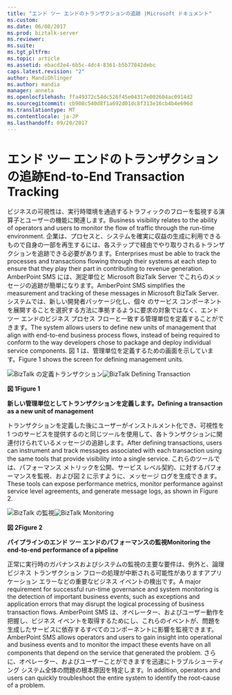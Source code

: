 ```yaml
---
title: "エンド ツー エンドのトランザクションの追跡 |Microsoft ドキュメント"
ms.custom: 
ms.date: 06/08/2017
ms.prod: biztalk-server
ms.reviewer: 
ms.suite: 
ms.tgt_pltfrm: 
ms.topic: article
ms.assetid: ebacd2e4-6b5c-4dc4-8361-b5b77042debc
caps.latest.revision: "2"
author: MandiOhlinger
ms.author: mandia
manager: anneta
ms.openlocfilehash: ffa49372c54dc526f45e04317e002604ac0914d2
ms.sourcegitcommit: cb908c540d8f1a692d01dc8f313e16cb4b4e696d
ms.translationtype: MT
ms.contentlocale: ja-JP
ms.lasthandoff: 09/20/2017
---
```

# <a name="end-to-end-transaction-tracking"></a><span data-ttu-id="8ad80-102">エンド ツー エンドのトランザクションの追跡</span><span class="sxs-lookup"><span data-stu-id="8ad80-102">End-to-End Transaction Tracking</span></span>
<span data-ttu-id="8ad80-103">ビジネスの可視性は、実行時環境を通過するトラフィックのフローを監視する演算子とユーザーの機能に関連します。</span><span class="sxs-lookup"><span data-stu-id="8ad80-103">Business visibility relates to the ability of operators and users to monitor the flow of traffic through the run-time environment.</span></span> <span data-ttu-id="8ad80-104">企業は、プロセスと、システムを確実に収益の生成に利用できるもので自身の一部を再生するには、各ステップで経由でやり取りされるトランザクションを追跡できる必要があります。</span><span class="sxs-lookup"><span data-stu-id="8ad80-104">Enterprises must be able to track the processes and transactions flowing through their systems at each step to ensure that they play their part in contributing to revenue generation.</span></span> <span data-ttu-id="8ad80-105">AmberPoint SMS には、測定単位と Microsoft BizTalk Server でこれらのメッセージの追跡が簡単になります。</span><span class="sxs-lookup"><span data-stu-id="8ad80-105">AmberPoint SMS simplifies the measurement and tracking of these messages in Microsoft BizTalk Server.</span></span> <span data-ttu-id="8ad80-106">システムでは、新しい開発者パッケージ化し、個々 のサービス コンポーネントを展開することを選択する方法に準拠するように要求の対象ではなく、エンド ツー エンドのビジネス プロセス フローと一致する管理単位を定義することができます。</span><span class="sxs-lookup"><span data-stu-id="8ad80-106">The system allows users to define new units of management that align with end-to-end business process flows, instead of being required to conform to the way developers chose to package and deploy individual service components.</span></span> <span data-ttu-id="8ad80-107">図 1 は、管理単位を定義するための画面を示しています。</span><span class="sxs-lookup"><span data-stu-id="8ad80-107">Figure 1 shows the screen for defining management units.</span></span>  
  
 <span data-ttu-id="8ad80-108">![BizTalk の定義トランザクション](../esb-toolkit/media/ch9-biztalkdefiningtransaction.gif "Ch9 BizTalkDefiningTransaction")</span><span class="sxs-lookup"><span data-stu-id="8ad80-108">![BizTalk Defining Transaction](../esb-toolkit/media/ch9-biztalkdefiningtransaction.gif "Ch9-BizTalkDefiningTransaction")</span></span>  
  
 <span data-ttu-id="8ad80-109">**図 1**</span><span class="sxs-lookup"><span data-stu-id="8ad80-109">**Figure 1**</span></span>  
  
 <span data-ttu-id="8ad80-110">**新しい管理単位としてトランザクションを定義します。**</span><span class="sxs-lookup"><span data-stu-id="8ad80-110">**Defining a transaction as a new unit of management**</span></span>  
  
 <span data-ttu-id="8ad80-111">トランザクションを定義した後にユーザーがインストルメント化でき、可視性を 1 つのサービスを提供するのと同じツールを使用して、各トランザクションに関連付けられているメッセージの追跡します。</span><span class="sxs-lookup"><span data-stu-id="8ad80-111">After defining transactions, users can instrument and track messages associated with each transaction using the same tools that provide visibility into a single service.</span></span> <span data-ttu-id="8ad80-112">これらのツールでは、パフォーマンス メトリックを公開、サービス レベル契約、に対するパフォーマンスを監視、および図 2 に示すように、メッセージ ログを生成できます。</span><span class="sxs-lookup"><span data-stu-id="8ad80-112">These tools can expose performance metrics, monitor performance against service level agreements, and generate message logs, as shown in Figure 2.</span></span>  
  
 <span data-ttu-id="8ad80-113">![BizTalk の監視](../esb-toolkit/media/ch9-biztalkmonitoring.gif "Ch9 BizTalkMonitoring")</span><span class="sxs-lookup"><span data-stu-id="8ad80-113">![BizTalk Monitoring](../esb-toolkit/media/ch9-biztalkmonitoring.gif "Ch9-BizTalkMonitoring")</span></span>  
  
 <span data-ttu-id="8ad80-114">**図 2**</span><span class="sxs-lookup"><span data-stu-id="8ad80-114">**Figure 2**</span></span>  
  
 <span data-ttu-id="8ad80-115">**パイプラインのエンド ツー エンドのパフォーマンスの監視**</span><span class="sxs-lookup"><span data-stu-id="8ad80-115">**Monitoring the end-to-end performance of a pipeline**</span></span>  
  
 <span data-ttu-id="8ad80-116">正常に実行時のガバナンスおよびシステムの監視の主要な要件は、例外と、論理ビジネス トランザクション フローの処理が中断される可能性がありますアプリケーション エラーなどの重要なビジネス イベントの検出です。</span><span class="sxs-lookup"><span data-stu-id="8ad80-116">A major requirement for successful run-time governance and system monitoring is the detection of important business events, such as exceptions and application errors that may disrupt the logical processing of business transaction flows.</span></span> <span data-ttu-id="8ad80-117">AmberPoint SMS は、オペレーター、およびユーザー動作を把握し、ビジネス イベントを取得するためにし、これらのイベントが、問題を生成したサービスに依存するすべてのコンポーネントに影響を監視できます。</span><span class="sxs-lookup"><span data-stu-id="8ad80-117">AmberPoint SMS allows operators and users to gain insight into operational and business events and to monitor the impact these events have on all components that depend on the service that generated the problem.</span></span> <span data-ttu-id="8ad80-118">さらに、オペレーター、およびユーザーことができますを迅速にトラブルシューティング システム全体の問題の根本原因を特定します。</span><span class="sxs-lookup"><span data-stu-id="8ad80-118">In addition, operators and users can quickly troubleshoot the entire system to identify the root-cause of a problem.</span></span>